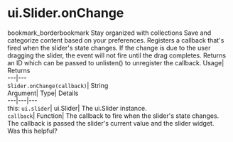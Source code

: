 
#  ui.Slider.onChange
bookmark_borderbookmark Stay organized with collections  Save and categorize content based on your preferences.
Registers a callback that's fired when the slider's state changes. If the change is due to the user dragging the slider, the event will not fire until the drag completes. 
Returns an ID which can be passed to unlisten() to unregister the callback.
Usage| Returns  
---|---  
`Slider.onChange(callback)`| String  
Argument| Type| Details  
---|---|---  
this: `ui.slider`| ui.Slider| The ui.Slider instance.  
`callback`| Function| The callback to fire when the slider's state changes. The callback is passed the slider's current value and the slider widget.  
Was this helpful?
